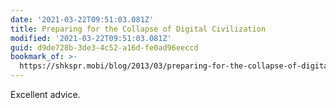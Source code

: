 ```yaml
---
date: '2021-03-22T09:51:03.081Z'
title: Preparing for the Collapse of Digital Civilization
modified: '2021-03-22T09:51:03.081Z'
guid: d9de728b-3de3-4c52-a16d-fe0ad96eeccd
bookmark_of: >-
  https://shkspr.mobi/blog/2013/03/preparing-for-the-collapse-of-digital-civilization/
---
```

Excellent advice. 
